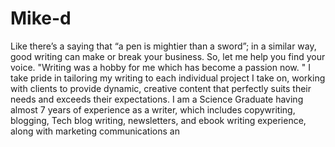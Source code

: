 # Mike-d
Like there’s a saying that “a pen is mightier than a sword”; in a similar way, good writing can make or break your business. So, let me help you find your voice. "Writing was a hobby for me which has become a passion now. " I take pride in tailoring my writing to each individual project I take on, working with clients to provide dynamic, creative content that perfectly suits their needs and exceeds their expectations.  I am a Science Graduate having almost 7 years of experience as a writer, which includes copywriting, blogging, Tech blog writing, newsletters, and ebook writing experience, along with marketing communications an
